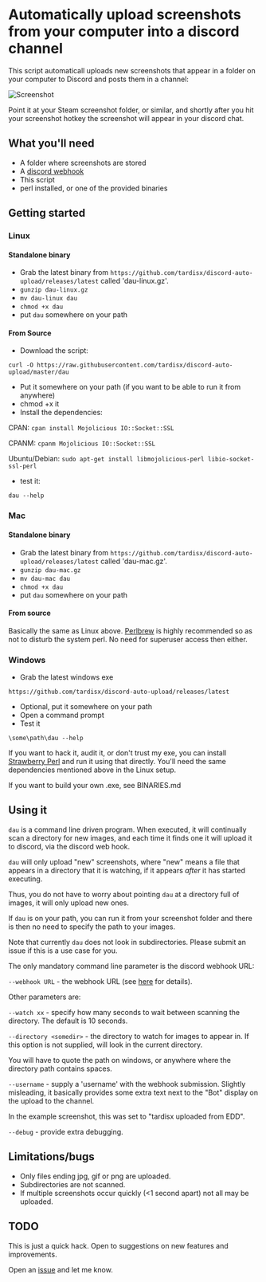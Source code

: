 # Automatically upload screenshots from your computer into a discord channel

This script automaticall uploads new screenshots that appear in a folder on your computer to Discord and posts them in a channel:

![Screenshot](http://i.imgur.com/QPS9V6f.jpg)

Point it at your Steam screenshot folder, or similar, and shortly after you hit your screenshot hotkey the screenshot will appear in your discord chat.

## What you'll need

* A folder where screenshots are stored
* A [discord webhook](https://support.discordapp.com/hc/en-us/articles/228383668-Intro-to-Webhooks)
* This script
* perl installed, or one of the provided binaries

## Getting started

### Linux

#### Standalone binary

* Grab the latest binary from `https://github.com/tardisx/discord-auto-upload/releases/latest` called 'dau-linux.gz'.
* `gunzip dau-linux.gz`
* `mv dau-linux dau`
* `chmod +x dau`
* put `dau` somewhere on your path

#### From Source

* Download the script:

`curl -O https://raw.githubusercontent.com/tardisx/discord-auto-upload/master/dau`

* Put it somewhere on your path (if you want to be able to run it from anywhere)
* chmod +x it
* Install the dependencies:

CPAN: `cpan install Mojolicious IO::Socket::SSL`

CPANM: `cpanm Mojolicious IO::Socket::SSL`

Ubuntu/Debian: `sudo apt-get install libmojolicious-perl libio-socket-ssl-perl`

* test it:

`dau --help`

### Mac

#### Standalone binary

* Grab the latest binary from `https://github.com/tardisx/discord-auto-upload/releases/latest` called 'dau-mac.gz'.
* `gunzip dau-mac.gz`
* `mv dau-mac dau`
* `chmod +x dau`
* put `dau` somewhere on your path

#### From source

Basically the same as Linux above. [Perlbrew](https://perlbrew.pl) is highly recommended so as not to disturb the system perl. No need for superuser access then either.

### Windows

* Grab the latest windows exe

`https://github.com/tardisx/discord-auto-upload/releases/latest`

* Optional, put it somewhere on your path
* Open a command prompt
* Test it

`\some\path\dau --help`

If you want to hack it, audit it, or don't trust my exe, you can install
[Strawberry Perl](http://strawberryperl.com) and run it using that directly.
You'll need the same dependencies mentioned above in the Linux setup.

If you want to build your own .exe, see BINARIES.md

## Using it

`dau` is a command line driven program. When executed, it will continually scan a directory for new images, and each time it finds one it will upload it to discord, via the discord web hook.

`dau` will only upload "new" screenshots, where "new" means a file that appears in a directory that it is watching, if it appears *after* it has started executing.

Thus, you do not have to worry about pointing `dau` at a directory full of images, it will only upload new ones.

If `dau` is on your path, you can run it from your screenshot folder and there is then no need to specify the path to your images.

Note that currently `dau` does not look in subdirectories. Please submit an issue if this is a use case for you.

The only mandatory command line parameter is the discord webhook URL:

`--webhook URL` - the webhook URL (see [here](https://support.discordapp.com/hc/en-us/articles/228383668-Intro-to-Webhooks) for details).

Other parameters are:

`--watch xx` - specify how many seconds to wait between scanning the directory. The default is 10 seconds.

`--directory <somedir>` - the directory to watch for images to appear in. If this option is not supplied, will look in the current directory.

You will have to quote the path on windows, or anywhere where the directory path contains spaces.

`--username` - supply a 'username' with the webhook submission. Slightly misleading, it basically provides some extra text next to the "Bot" display on the upload to the channel.

In the example screenshot, this was set to "tardisx uploaded from EDD".

`--debug` - provide extra debugging.

## Limitations/bugs

* Only files ending jpg, gif or png are uploaded.
* Subdirectories are not scanned.
* If multiple screenshots occur quickly (<1 second apart) not all may be uploaded.

## TODO
This is just a quick hack. Open to suggestions on new features and improvements.

Open an [issue](https://github.com/tardisx/discord-auto-upload/issues/new) and let me know.
